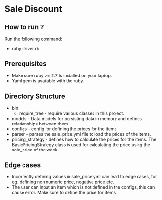 # Sale Discount

## How to run ?

Run the following command:

- ruby driver.rb

## Prerequisites

- Make sure ruby >= 2.7 is installed on your laptop.
- Yaml gem is available with the ruby.

## Directory Structure

- bin
    * require_tree - require various classes in this project.
- models - Data models for persisting data in memory and defines relationships between them.
- configs - config for defining the prices for the items.
- parser - parses the sale_price.yml file to load the prices of the items.
- pricing_strategy - defines how to calculate the prices for the items. The BasicPricingStrategy class is used for calculating the price using the sale_price of the week.

## Edge cases

- Incorrectly defining values in sale_price.yml can lead to edge cases, for eg. defining non numeric price, negative price etc.
- The user can input an item which is not defined in the configs, this can cause error. Make sure to define the price for items.
